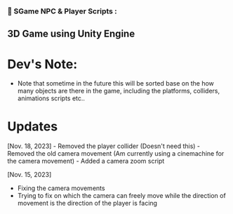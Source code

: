 ### 🔨 SGame NPC & Player Scripts :
3D Game using Unity Engine
---

<h1>Dev's Note:</h1>

- Note that sometime in the future this will be sorted base on the how many objects are there in the game, including the platforms, colliders, animations scripts etc..

<h1>Updates</h1>
[Nov. 18, 2023]
- Removed the player collider (Doesn't need this)
- Removed the old camera movement (Am currently using a cinemachine for the camera movement)
- Added a camera zoom script


[Nov. 15, 2023]
- Fixing the camera movements
- Trying to fix on which the camera can freely move while the direction of movement is the direction of the player is facing
